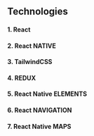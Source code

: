 ## Technologies

#### 1. React

#### 2. React NATIVE

#### 3. TailwindCSS

#### 4. REDUX

#### 5. React Native ELEMENTS

#### 6. React NAVIGATION

#### 7. React Native MAPS
